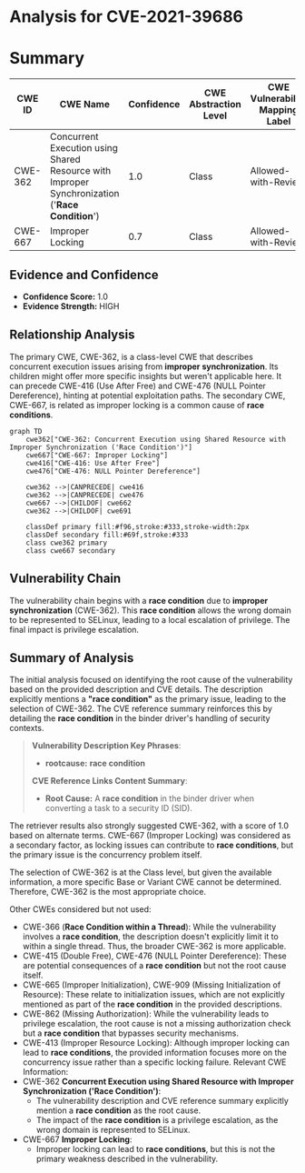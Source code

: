 # Analysis for CVE-2021-39686

# Summary
| CWE ID | CWE Name | Confidence | CWE Abstraction Level | CWE Vulnerability Mapping Label | CWE-Vulnerability Mapping Notes |
|---|---|---|---|---|---|
| CWE-362 | Concurrent Execution using Shared Resource with Improper Synchronization ('**Race Condition**') | 1.0 | Class | Allowed-with-Review | Primary CWE |
| CWE-667 | Improper Locking | 0.7 | Class | Allowed-with-Review | Secondary Candidate |

## Evidence and Confidence

*   **Confidence Score:** 1.0
*   **Evidence Strength:** HIGH

## Relationship Analysis
The primary CWE, CWE-362, is a class-level CWE that describes concurrent execution issues arising from **improper synchronization**. Its children might offer more specific insights but weren't applicable here. It can precede CWE-416 (Use After Free) and CWE-476 (NULL Pointer Dereference), hinting at potential exploitation paths. The secondary CWE, CWE-667, is related as improper locking is a common cause of **race conditions**.

```mermaid
graph TD
    cwe362["CWE-362: Concurrent Execution using Shared Resource with Improper Synchronization ('Race Condition')"]
    cwe667["CWE-667: Improper Locking"]
    cwe416["CWE-416: Use After Free"]
    cwe476["CWE-476: NULL Pointer Dereference"]

    cwe362 -->|CANPRECEDE| cwe416
    cwe362 -->|CANPRECEDE| cwe476
    cwe667 -->|CHILDOF| cwe662
    cwe362 -->|CHILDOF| cwe691

    classDef primary fill:#f96,stroke:#333,stroke-width:2px
    classDef secondary fill:#69f,stroke:#333
    class cwe362 primary
    class cwe667 secondary
```

## Vulnerability Chain
The vulnerability chain begins with a **race condition** due to **improper synchronization** (CWE-362). This **race condition** allows the wrong domain to be represented to SELinux, leading to a local escalation of privilege. The final impact is privilege escalation.

## Summary of Analysis
The initial analysis focused on identifying the root cause of the vulnerability based on the provided description and CVE details. The description explicitly mentions a **"race condition"** as the primary issue, leading to the selection of CWE-362. The CVE reference summary reinforces this by detailing the **race condition** in the binder driver's handling of security contexts.

> **Vulnerability Description Key Phrases**:
> - **rootcause:** **race condition**
>
> **CVE Reference Links Content Summary**:
> *   **Root Cause:** A **race condition** in the binder driver when converting a task to a security ID (SID).

The retriever results also strongly suggested CWE-362, with a score of 1.0 based on alternate terms. CWE-667 (Improper Locking) was considered as a secondary factor, as locking issues can contribute to **race conditions**, but the primary issue is the concurrency problem itself.

The selection of CWE-362 is at the Class level, but given the available information, a more specific Base or Variant CWE cannot be determined. Therefore, CWE-362 is the most appropriate choice.

Other CWEs considered but not used:

*   CWE-366 (**Race Condition within a Thread**): While the vulnerability involves a **race condition**, the description doesn't explicitly limit it to within a single thread. Thus, the broader CWE-362 is more applicable.
*   CWE-415 (Double Free), CWE-476 (NULL Pointer Dereference): These are potential consequences of a **race condition** but not the root cause itself.
*   CWE-665 (Improper Initialization), CWE-909 (Missing Initialization of Resource): These relate to initialization issues, which are not explicitly mentioned as part of the **race condition** in the provided descriptions.
*   CWE-862 (Missing Authorization): While the vulnerability leads to privilege escalation, the root cause is not a missing authorization check but a **race condition** that bypasses security mechanisms.
*   CWE-413 (Improper Resource Locking): Although improper locking can lead to **race conditions**, the provided information focuses more on the concurrency issue rather than a specific locking failure.
Relevant CWE Information:
* CWE-362 **Concurrent Execution using Shared Resource with Improper Synchronization ('Race Condition')**:
    - The vulnerability description and CVE reference summary explicitly mention a **race condition** as the root cause.
    - The impact of the **race condition** is a privilege escalation, as the wrong domain is represented to SELinux.
* CWE-667 **Improper Locking**:
    - Improper locking can lead to **race conditions**, but this is not the primary weakness described in the vulnerability.